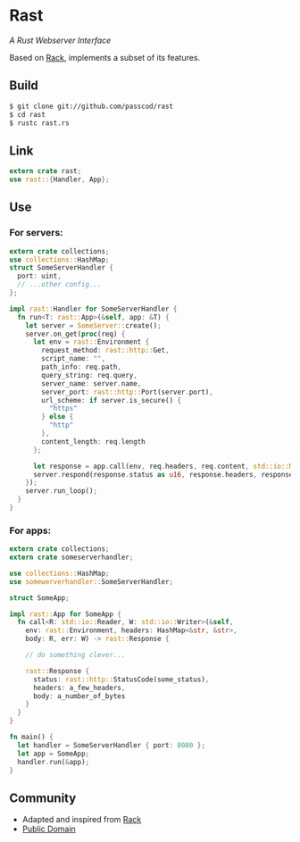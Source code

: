 Rast
====

_A Rust Webserver Interface_

Based on [Rack](https://rack.github.io/), implements a subset of its features.

## Build

```bash
$ git clone git://github.com/passcod/rast
$ cd rast
$ rustc rast.rs
```

## Link

```rust
extern crate rast;
use rast::{Handler, App};
```

## Use

### For servers:

```rust
extern crate collections;
use collections::HashMap;
struct SomeServerHandler {
  port: uint,
  // ...other config...
};

impl rast::Handler for SomeServerHandler {
  fn run<T: rast::App>(&self, app: &T) {
    let server = SomeServer::create();
    server.on_get(proc(req) {
      let env = rast::Environment {
        request_method: rast::http::Get,
        script_name: "",
        path_info: req.path,
        query_string: req.query,
        server_name: server.name,
        server_port: rast::http::Port(server.port),
        url_scheme: if server.is_secure() {
          "https"
        } else {
          "http"
        },
        content_length: req.length
      };

      let response = app.call(env, req.headers, req.content, std::io::MemWriter::new());
      server.respond(response.status as u16, response.headers, response.body.read());
    });
    server.run_loop();
  }
}
```

### For apps:

```rust
extern crate collections;
extern crate someserverhandler;

use collections::HashMap;
use somewerverhandler::SomeServerHandler;

struct SomeApp;

impl rast::App for SomeApp {
  fn call<R: std::io::Reader, W: std::io::Writer>(&self,
    env: rast::Environment, headers: HashMap<&str, &str>,
    body: R, err: W) -> rast::Response {

    // do something clever...

    rast::Response {
      status: rast::http::StatusCode(some_status),
      headers: a_few_headers,
      body: a_number_of_bytes
    }
  }
}

fn main() {
  let handler = SomeServerHandler { port: 8080 };
  let app = SomeApp;
  handler.run(&app);
}
```

## Community

- Adapted and inspired from [Rack](https://rack.github.io)
- [Public Domain](https://passcod.name/PUBLIC.txt)
